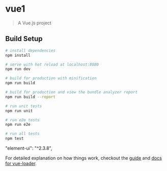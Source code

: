 # vue1

> A Vue.js project

## Build Setup

``` bash
# install dependencies
npm install

# serve with hot reload at localhost:8080
npm run dev

# build for production with minification
npm run build

# build for production and view the bundle analyzer report
npm run build --report

# run unit tests
npm run unit

# run e2e tests
npm run e2e

# run all tests
npm test
```

"element-ui": "^2.3.8",

For detailed explanation on how things work, checkout the [guide](http://vuejs-templates.github.io/webpack/) and [docs for vue-loader](http://vuejs.github.io/vue-loader).
